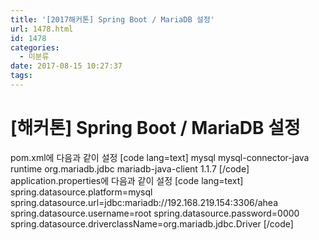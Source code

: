 ```yaml
---
title: '[2017해커톤] Spring Boot / MariaDB 설정'
url: 1478.html
id: 1478
categories:
  - 미분류
date: 2017-08-15 10:27:37
tags:
---
```


\[해커톤\] Spring Boot / MariaDB 설정
================================

pom.xml에 다음과 같이 설정 \[code lang=text\] <dependency> <groupId>mysql</groupId> <artifactId>mysql-connector-java</artifactId> <scope>runtime</scope> </dependency> <dependency> <groupId>org.mariadb.jdbc</groupId> <artifactId>mariadb-java-client</artifactId> <version>1.1.7</version> </dependency> \[/code\] application.properties에 다음과 같이 설정 \[code lang=text\] <br />spring.datasource.platform=mysql spring.datasource.url=jdbc:mariadb://192.168.219.154:3306/ahea spring.datasource.username=root spring.datasource.password=0000 spring.datasource.driverclassName=org.mariadb.jdbc.Driver \[/code\]
